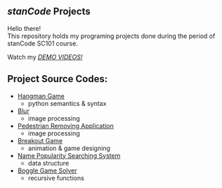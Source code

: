 ## *stanCode* Projects
Hello there!\
This repository holds my programing projects done during the period of stanCode SC101 course.

Watch my *[DEMO VIDEOS!](https://www.youtube.com/playlist?app=desktop&list=PL6FWNwNPGCE56gP3lxhYPLoUbqE_unUiP)*

## Project Source Codes:
* [Hangman Game](https://github.com/cleatsang/MystanCodeProjects/blob/main/stanCode_Projects/hangman_game/hangman_ext.py)
  * python semantics & syntax
* [Blur](https://github.com/cleatsang/MystanCodeProjects/blob/main/stanCode_Projects/blur/blur.py)
  * image processing
* [Pedestrian Removing Application](https://github.com/cleatsang/MystanCodeProjects/blob/main/stanCode_Projects/pedestrian_removing_application/stanCodoshop.py)
  * image processing
* [Breakout Game](https://github.com/cleatsang/MystanCodeProjects/blob/main/stanCode_Projects/break_out_game/breakout.py)
  * animation & game designing
* [Name Popularity Searching System](https://github.com/cleatsang/MystanCodeProjects/blob/main/stanCode_Projects/name_searching_system/babynames.py)
  * data structure
* [Boggle Game Solver](https://github.com/cleatsang/MystanCodeProjects/blob/main/stanCode_Projects/boggle_game_solver/boggle.py)
  * recursive functions

